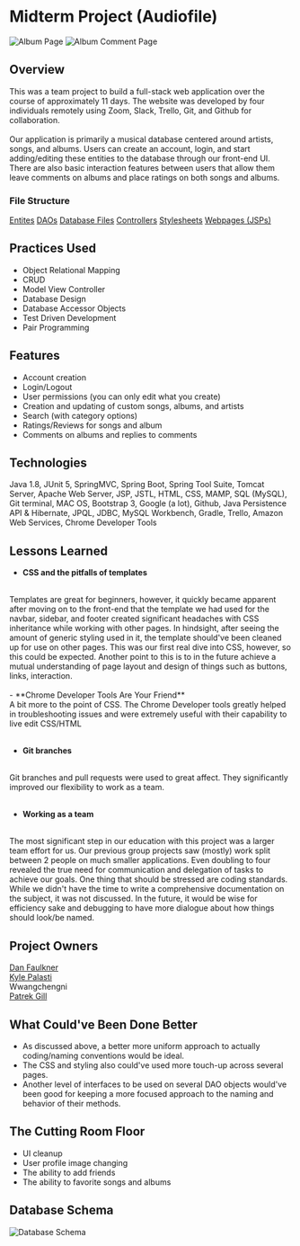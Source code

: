 # Midterm Project (Audiofile)
![Album Page](https://drive.google.com/uc?export=view&id=1vyVArZDWAd9We46cfYoZShZpNfvaS_sw)
![Album Comment Page](https://drive.google.com/uc?export=view&id=16AcTJqHZSmqX05cG6bIaG1Xv4-UCFg3W)


## Overview
This was a team project to build a full-stack web application over the course of approximately 11 days. The website was developed by four individuals remotely using Zoom, Slack, Trello, Git, and Github for collaboration.
<br>
<br>
Our application is primarily a musical database centered around artists, songs, and albums. Users can create an account, login, and start adding/editing these entities to the database through our front-end UI. There are also basic interaction features between users that allow them leave comments on albums and place ratings on both songs and albums.

### File Structure
[Entites](https://github.com/KPalasti/MidtermProject/tree/main/JPAAudiophile/src/main/java/com/skilldistillery/audiophile/entities)
[DAOs](https://github.com/KPalasti/MidtermProject/tree/main/AudioFile/src/main/java/com/skilldistillery/audiophile/data)
[Database Files](https://github.com/KPalasti/MidtermProject/tree/main/DB)
[Controllers](https://github.com/KPalasti/MidtermProject/tree/main/AudioFile/src/main/java/com/skilldistillery/audiophile/controller)
[Stylesheets](https://github.com/KPalasti/MidtermProject/tree/main/AudioFile/src/main/webapp/css)
[Webpages (JSPs)](https://github.com/KPalasti/MidtermProject/tree/main/AudioFile/src/main/webapp/WEB-INF)

## Practices Used
- Object Relational Mapping
- CRUD
- Model View Controller
- Database Design
- Database Accessor Objects
- Test Driven Development
- Pair Programming

## Features
- Account creation
- Login/Logout
- User permissions (you can only edit what you create)
- Creation and updating of custom songs, albums, and artists
- Search (with category options)
- Ratings/Reviews for songs and album
- Comments on albums and replies to comments

## Technologies
Java 1.8, JUnit 5, SpringMVC, Spring Boot, Spring Tool Suite, Tomcat Server, Apache Web Server, JSP, JSTL, HTML, CSS, MAMP, SQL (MySQL), Git terminal, MAC OS, Bootstrap 3, Google (a lot), Github, Java Persistence API & Hibernate, JPQL, JDBC, MySQL Workbench, Gradle, Trello, Amazon Web Services, Chrome Developer Tools

## Lessons Learned
- **CSS and the pitfalls of templates**
<br>
Templates are great for beginners, however, it quickly became apparent after moving on to the front-end that the template we had used for the navbar, sidebar, and footer created significant headaches with CSS inheritance while working with other pages. In hindsight, after seeing the amount of generic styling used in it, the template should've been cleaned up for use on other pages. This was our first real dive into CSS, however, so this could be expected. Another point to this is to in the future achieve a mutual understanding of page layout and design of things such as buttons, links, interaction.
<br>
<br>
- **Chrome Developer Tools Are Your Friend**
<br>
A bit more to the point of CSS. The Chrome Developer tools greatly helped in troubleshooting issues and were extremely useful with their capability to live edit CSS/HTML
<br>
<br>

- **Git branches**
<br>
Git branches and pull requests were used to great affect. They significantly improved our flexibility to work as a team.
<br>
<br>

- **Working as a team**
<br>
The most significant step in our education with this project was a larger team effort for us. Our previous group projects saw (mostly) work split between 2 people on much smaller applications. Even doubling to four revealed the true need for communication and delegation of tasks to achieve our goals. One thing that should be stressed are coding standards. While we didn't have the time to write a comprehensive documentation on the subject, it was not discussed. In the future, it would be wise for efficiency sake and debugging to have more dialogue about how things should look/be named.

## Project Owners
[Dan Faulkner](https://github.com/DanFaulkner)
<br>
[Kyle Palasti](https://github.com/KPalasti)
<br>
Wwangchengni
<br>
[Patrek Gill](https://github.com/PatrekGill)

## What Could've Been Done Better
- As discussed above, a better more uniform approach to actually coding/naming conventions would be ideal.
- The CSS and styling also could've used more touch-up across several pages.
- Another level of interfaces to be used on several DAO objects would've been good for keeping a more focused approach to the naming and behavior of their methods.

## The Cutting Room Floor
- UI cleanup
- User profile image changing
- The ability to add friends
- The ability to favorite songs and albums

## Database Schema
![Database Schema](https://drive.google.com/uc?export=view&id=1tm6plsI2CzVoAF95C8qtbAp0b1hncMR2)
